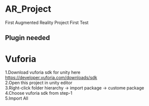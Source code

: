 # AR_Project
 First Augmented Reality Project First Test

## Plugin needed

# Vuforia

1.Download vuforia sdk for unity here https://developer.vuforia.com/downloads/sdk  
2.Open this project in unity editor  
3.Right-click folder hierarchy -> import package -> custome package  
4.Choose vuforia sdk from step-1  
5.Import All  
